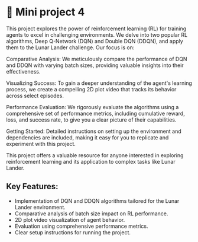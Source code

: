 # 📙 Mini project 4

This project explores the power of reinforcement learning (RL) for training agents to excel in challenging environments. We delve into two popular RL algorithms, Deep Q-Network (DQN) and Double DQN (DDQN), and apply them to the Lunar Lander challenge. Our focus is on:

Comparative Analysis: We meticulously compare the performance of DQN and DDQN with varying batch sizes, providing valuable insights into their effectiveness.

Visualizing Success: To gain a deeper understanding of the agent's learning process, we create a compelling 2D plot video that tracks its behavior across select episodes.

Performance Evaluation: We rigorously evaluate the algorithms using a comprehensive set of performance metrics, including cumulative reward, loss, and success rate, to give you a clear picture of their capabilities.

Getting Started: Detailed instructions on setting up the environment and dependencies are included, making it easy for you to replicate and experiment with this project.

This project offers a valuable resource for anyone interested in exploring reinforcement learning and its application to complex tasks like Lunar Lander.

## Key Features:

- Implementation of DQN and DDQN algorithms tailored for the Lunar Lander environment.
- Comparative analysis of batch size impact on RL performance.
- 2D plot video visualization of agent behavior.
- Evaluation using comprehensive performance metrics.
- Clear setup instructions for running the project.


